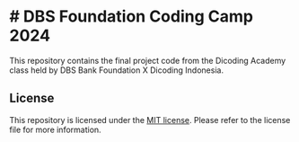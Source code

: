 # # DBS Foundation Coding Camp 2024

This repository contains the final project code from the Dicoding Academy class held by DBS Bank Foundation X Dicoding Indonesia.

## License

This repository is licensed under the [MIT license](LICENSE). Please refer to the license file for more information.
